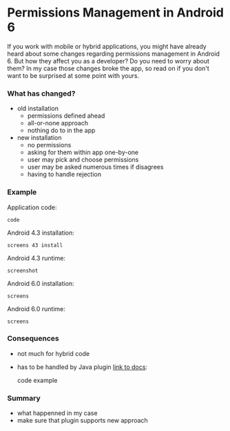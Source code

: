 # Permissions Management in Android 6

If you work with mobile or hybrid applications, you might have already heard about some changes regarding permissions management in Android 6. But how they affect you as a developer? Do you need to worry about them? In my case those changes broke the app, so read on if you don't want to be surprised at some point with yours.

### What has changed?

- old installation
    - permissions defined ahead
    - all-or-none approach
    - nothing do to in the app
- new installation
    - no permissions
    - asking for them within app one-by-one
    - user may pick and choose permissions
    - user may be asked numerous times if disagrees
    - having to handle rejection

### Example

Application code:

    code

Android 4.3 installation:

    screens 43 install

Android 4.3 runtime:

    screenshot

Android 6.0 installation:

    screens

Android 6.0 runtime:

    screens

### Consequences

- not much for hybrid code
- has to be handled by Java plugin [link to docs]():

    code example

### Summary

- what happenned in my case
- make sure that plugin supports new approach
